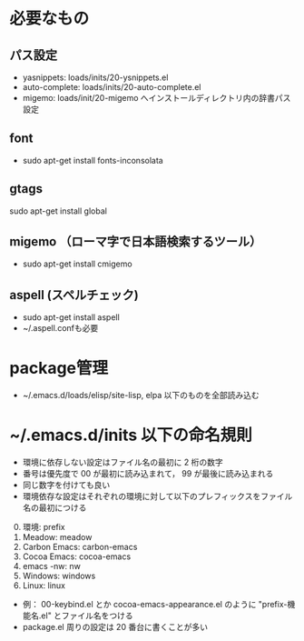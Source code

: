 <!-- -*- gfm -*- -->
# 必要なもの
## パス設定
* yasnippets: loads/inits/20-ysnippets.el
* auto-complete: loads/inits/20-auto-complete.el
* migemo: loads/init/20-migemo へインストールディレクトリ内の辞書パス設定

## font
* sudo apt-get install fonts-inconsolata

## gtags
sudo apt-get install global

## migemo （ローマ字で日本語検索するツール）
* sudo apt-get install cmigemo

## aspell (スペルチェック)
* sudo apt-get install aspell
* ~/.aspell.confも必要

# package管理
* ~/.emacs.d/loads/elisp/site-lisp, elpa 以下のものを全部読み込む

# ~/.emacs.d/inits 以下の命名規則
* 環境に依存しない設定はファイル名の最初に 2 桁の数字
* 番号は優先度で 00 が最初に読み込まれて， 99 が最後に読み込まれる
* 同じ数字を付けても良い
* 環境依存な設定はそれぞれの環境に対して以下のプレフィックスをファイル名の最初につける
0. 環境: prefix
1. Meadow: meadow
2. Carbon Emacs: carbon-emacs
3. Cocoa Emacs: cocoa-emacs
4. emacs -nw: nw
5. Windows: windows
6. Linux: linux
* 例： 00-keybind.el とか cocoa-emacs-appearance.el のように "prefix-機能名.el" とファイル名をつける
* package.el 周りの設定は 20 番台に書くことが多い
